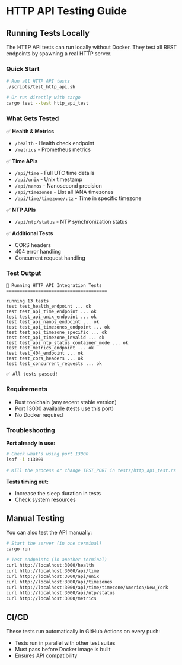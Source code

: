 # HTTP API Testing Guide

## Running Tests Locally

The HTTP API tests can run locally without Docker. They test all REST endpoints by spawning a real HTTP server.

### Quick Start

```bash
# Run all HTTP API tests
./scripts/test_http_api.sh

# Or run directly with cargo
cargo test --test http_api_test
```

### What Gets Tested

✅ **Health & Metrics**
- `/health` - Health check endpoint
- `/metrics` - Prometheus metrics

✅ **Time APIs**
- `/api/time` - Full UTC time details
- `/api/unix` - Unix timestamp
- `/api/nanos` - Nanosecond precision
- `/api/timezones` - List all IANA timezones
- `/api/time/timezone/:tz` - Time in specific timezone

✅ **NTP APIs**
- `/api/ntp/status` - NTP synchronization status

✅ **Additional Tests**
- CORS headers
- 404 error handling
- Concurrent request handling

### Test Output

```
🧪 Running HTTP API Integration Tests
======================================

running 13 tests
test test_health_endpoint ... ok
test test_api_time_endpoint ... ok
test test_api_unix_endpoint ... ok
test test_api_nanos_endpoint ... ok
test test_api_timezones_endpoint ... ok
test test_api_timezone_specific ... ok
test test_api_timezone_invalid ... ok
test test_api_ntp_status_container_mode ... ok
test test_metrics_endpoint ... ok
test test_404_endpoint ... ok
test test_cors_headers ... ok
test test_concurrent_requests ... ok

✅ All tests passed!
```

### Requirements

- Rust toolchain (any recent stable version)
- Port 13000 available (tests use this port)
- No Docker required

### Troubleshooting

**Port already in use:**
```bash
# Check what's using port 13000
lsof -i :13000

# Kill the process or change TEST_PORT in tests/http_api_test.rs
```

**Tests timing out:**
- Increase the sleep duration in tests
- Check system resources

## Manual Testing

You can also test the API manually:

```bash
# Start the server (in one terminal)
cargo run

# Test endpoints (in another terminal)
curl http://localhost:3000/health
curl http://localhost:3000/api/time
curl http://localhost:3000/api/unix
curl http://localhost:3000/api/timezones
curl http://localhost:3000/api/time/timezone/America/New_York
curl http://localhost:3000/api/ntp/status
curl http://localhost:3000/metrics
```

## CI/CD

These tests run automatically in GitHub Actions on every push:
- Tests run in parallel with other test suites
- Must pass before Docker image is built
- Ensures API compatibility

